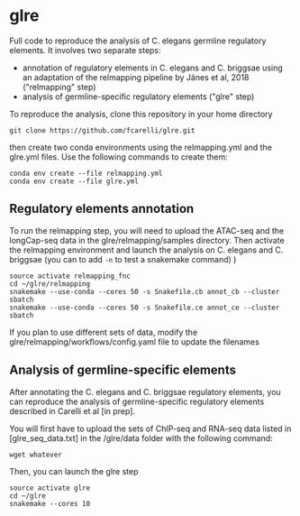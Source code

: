 # glre

Full code to reproduce the analysis of C. elegans germline regulatory elements. It involves two separate steps:
- annotation of regulatory elements in C. elegans and C. briggsae using an adaptation of the relmapping pipeline by Jänes et al, 2018 ("relmapping" step)
- analysis of germline-specific regulatory elements ("glre" step)

To reproduce the analysis, clone this repository in your home directory
```
git clone https://github.com/fcarelli/glre.git
```
then create two conda environments using the relmapping.yml and the glre.yml files. Use the following commands to create them:
```
conda env create --file relmapping.yml
conda env create --file glre.yml
```
## Regulatory elements annotation 
To run the relmapping step, you will need to upload the ATAC-seq and the longCap-seq data in the glre/relmapping/samples directory. Then activate the relmapping environment and launch the analysis on C. elegans and C. briggsae (you can to add ```-n``` to test a snakemake command)
)
```
source activate relmapping_fnc
cd ~/glre/relmapping
snakemake --use-conda --cores 50 -s Snakefile.cb annot_cb --cluster sbatch
snakemake --use-conda --cores 50 -s Snakefile.ce annot_ce --cluster sbatch
```
If you plan to use different sets of data, modify the glre/relmapping/workflows/config.yaml file to update the filenames

## Analysis of germline-specific elements
After annotating the C. elegans and C. briggsae regulatory elements, you can reproduce the analysis of germline-specific regulatory elements described in Carelli et al \[in prep\]. 

You will first have to upload the sets of ChIP-seq and RNA-seq data listed in [glre_seq_data.txt] in the /glre/data folder with the following command:
```
wget whatever
```
Then, you can launch the glre step
```
source activate glre
cd ~/glre
snakemake --cores 10
```
